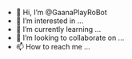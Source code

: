 - 👋 Hi, I’m @GaanaPlayRoBot
- 👀 I’m interested in ...
- 🌱 I’m currently learning ...
- 💞️ I’m looking to collaborate on ...
- 📫 How to reach me ...

<!---
GaanaPlayRoBot/GaanaPlayRoBot is a ✨ special ✨ repository because its `README.md` (this file) appears on your GitHub profile.
You can click the Preview link to take a look at your changes.
--->
